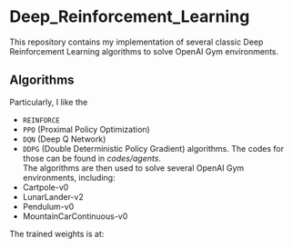 # Deep_Reinforcement_Learning
This repository contains my implementation of several classic Deep Reinforcement Learning algorithms to solve OpenAI Gym environments.    

## Algorithms
Particularly, I like the 
+ `REINFORCE`      
+ `PPO` (Proximal Policy Optimization)     
+ `DQN` (Deep Q Network)    
+ `DDPG` (Double Deterministic Policy Gradient) 
algorithms. The codes for those can be found in *codes/agents*.     
The algorithms are then used to solve several OpenAI Gym environments, including:
+ Cartpole-v0      
+ LunarLander-v2     
+ Pendulum-v0     
+ MountainCarContinuous-v0     

The trained weights is at:
